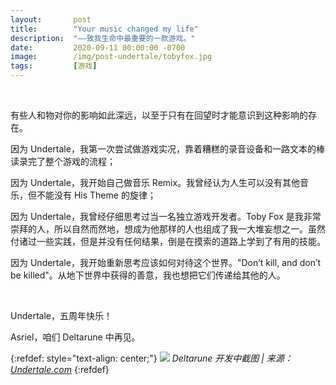 ```yaml
---
layout:       post
title:        "Your music changed my life"
description:  "——致我生命中最重要的一款游戏。"
date:         2020-09-11 00:00:00 -0700
image:        /img/post-undertale/tobyfox.jpg
tags:         [游戏]
---
```



<br />

有些人和物对你的影响如此深远，以至于只有在回望时才能意识到这种影响的存在。

因为 Undertale，我第一次尝试做游戏实况，靠着糟糕的录音设备和一路文本的棒读录完了整个游戏的流程；

因为 Undertale，我开始自己做音乐 Remix。我曾经认为人生可以没有其他音乐，但不能没有 His Theme 的旋律；

因为 Undertale，我曾经仔细思考过当一名独立游戏开发者。Toby Fox 是我非常崇拜的人，所以自然而然地，想成为他那样的人也组成了我一大堆妄想之一。虽然付诸过一些实践，但是并没有任何结果，倒是在摸索的道路上学到了有用的技能。

因为 Undertale，我开始重新思考应该如何对待这个世界。"Don’t kill, and don’t be killed"。从地下世界中获得的善意，我也想把它们传递给其他的人。

<br />

Undertale，五周年快乐！

Asriel，咱们 Deltarune 中再见。

{:refdef: style="text-align: center;"}
![]({{site.baseurl}}/img/post-undertale/deltarune.png)
*Deltarune 开发中截图 | 来源：[Undertale.com](https://undertale.com/deltarune-update-092020/)*
{:refdef}


